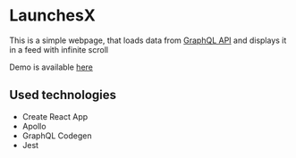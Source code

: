 # LaunchesX

This is a simple webpage, that loads data from [GraphQL API](https://api.spacex.land/graphql/) and displays it in a feed with infinite scroll

Demo is available [here](https://sonar-test-task.vercel.app)

## Used technologies

- Create React App
- Apollo
- GraphQL Codegen
- Jest
